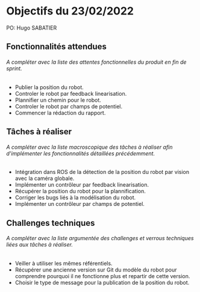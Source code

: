 # Objectifs du 23/02/2022

PO: Hugo SABATIER

## Fonctionnalités attendues

###### A compléter avec la liste des attentes fonctionnelles du produit en fin de sprint.

* Publier la position du robot.
* Controler le robot par feedback linearisation.
* Plannifier un chemin pour le robot.
* Controler le robot par champs de potentiel.
* Commencer la rédaction du rapport.

## Tâches à réaliser

###### A compléter avec la liste macroscopique des tâches à réaliser afin d'implémenter les fonctionnalités détaillées précédemment.

* Intégration dans ROS de la détection de la position du robot par vision avec la caméra globale.
* Implémenter un contrôleur par feedback linearisation.
* Récupérer la position du robot pour la plannification.
* Corriger les bugs liés à la modélisation du robot.
* Implémenter un contrôleur par champs de potentiel.

## Challenges techniques

###### A compléter avec la liste argumentée des challenges et verrous techniques liées aux tâches à réaliser.

* Veiller à utiliser les mêmes référentiels.
* Récupérer une ancienne version sur Git du modèle du robot pour comprendre pourquoi il ne fonctionne plus et repartir de cette version.
* Choisir le type de message pour la publication de la position du robot.
